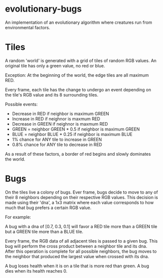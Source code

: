 # evolutionary-bugs
An implementation of an evolutionary algorithm where creatures run from environmental factors.


# Tiles
A random 'world' is generated with a grid of tiles of random RGB values. An original tile has only a green value, no red or blue.

Exception:
  At the beginning of the world, the edge tiles are all maximum RED.

Every frame, each tile has the change to undergo an event depending on the tile's RGB value and its 8 surrounding tiles.

Possible events:
  - Decrease in RED if neighbor is maximum GREEN
  - Increase in RED if neighnor is maxmum RED
  - Decrease in GREEN if neighnor is maxmum RED
  - GREEN = neighbor GREEN * 0.5 if neighbor is maximum GREEN
  - BLUE = neighbor BLUE * 0.25 if neighbor is maximum BLUE 
  - 1% chance for ANY tile to increase in GREEN
  - 0.8% chance for ANY tile to decrease in RED

As a result of these factors, a border of red begins and slowly dominates the world.


# Bugs

On the tiles live a colony of bugs. Ever frame, bugs decide to move to any of their 8 neighbors depending on their respective RGB values. This decision is made using their 'dna', a 1x3 matrix where each value corresponds to how much that bug prefers a certain RGB value.

For example:

  A bug with a dna of [0.7, 0.3, 0.1] will favor a RED tile more than a GREEN tile but a GREEN tile more than a BLUE tile.

Every frame, the RGB data of all adjacent tiles is passed to a given bug. This bug will perform the cross product between a neighbor tile and its dna. After this operation is complete for all possible neighbors, the bug moves to the neighbor that produced the largest value when crossed with its dna.

A bug loses health when it is on a tile that is more red than green. A bug dies when its health reaches 0.
